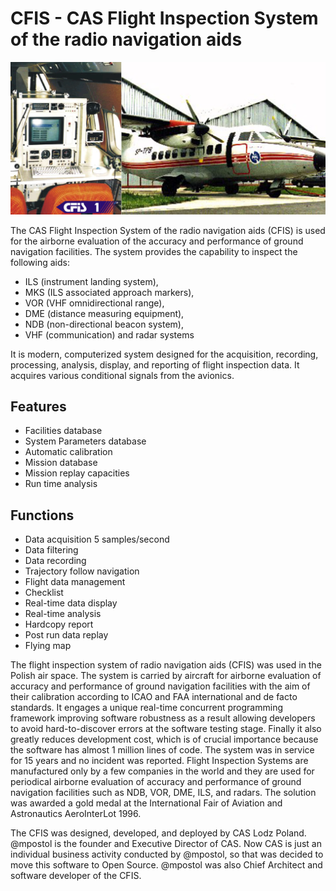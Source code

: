 # CFIS - CAS Flight Inspection System of the radio navigation aids

![CFIS](_media/RepoCard.png)

The CAS Flight Inspection System of the radio navigation aids (CFIS) is used for the airborne evaluation of the accuracy and performance of ground navigation facilities. The system provides the capability to inspect the following aids:

- ILS (instrument landing system),
- MKS (ILS associated approach markers),
- VOR (VHF omnidirectional range),
- DME (distance measuring equipment),
- NDB (non-directional beacon system),
- VHF (communication) and radar systems

It is modern, computerized system designed for the acquisition, recording, processing, analysis, display, and reporting of flight inspection data. It acquires various conditional signals from the avionics.

## Features

- Facilities database
- System Parameters database
- Automatic calibration
- Mission database
- Mission replay capacities
- Run time analysis

## Functions

- Data acquisition 5 samples/second
- Data filtering
- Data recording
- Trajectory follow navigation
- Flight data management
- Checklist
- Real-time data display
- Real-time analysis
- Hardcopy report
- Post run data replay
- Flying map

The flight inspection system of radio navigation aids (CFIS) was used in the Polish air space. The system is carried by aircraft for airborne evaluation of accuracy and performance of ground navigation facilities with the aim of their calibration according to ICAO and FAA international and de facto standards. It engages a unique real-time concurrent programming framework improving software robustness as a result allowing developers to avoid hard-to-discover errors at the software testing stage. Finally it also greatly reduces development cost, which is of crucial importance because the software has almost 1 million lines of code. The system was in service for 15 years and no incident was reported. Flight Inspection Systems are manufactured only by a few companies in the world and they are used for periodical airborne evaluation of accuracy and performance of ground navigation facilities such as NDB, VOR, DME, ILS, and radars. The solution was awarded a gold medal at the International Fair of Aviation and Astronautics AeroInterLot 1996.

The CFIS was designed, developed, and deployed by CAS Lodz Poland. @mpostol is the founder and Executive Director of CAS. Now CAS is just an individual business activity conducted by @mpostol, so that was decided to move this software to Open Source. @mpostol was also Chief Architect and software developer of the CFIS.
